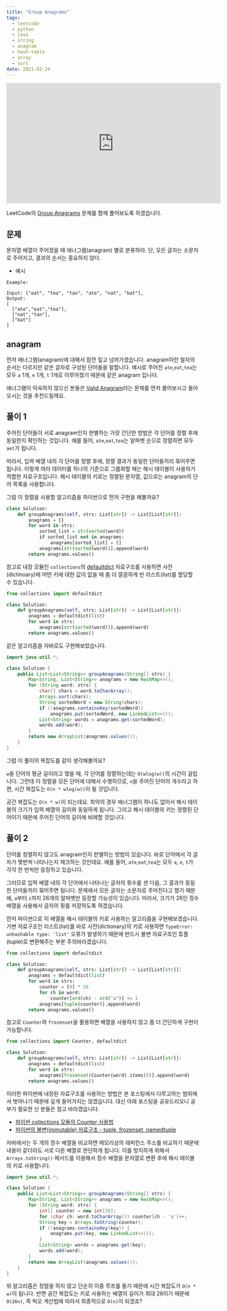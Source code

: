 ```yaml
---
title: "Group Anagrams"
tags:
  - leetcode
  - python
  - java
  - string
  - anagram
  - hash-table
  - array
  - sort
date: 2021-02-24
---
```


<iframe width="560" height="315" src="https://www.youtube.com/embed/Gt0qcNdS8f0" title="YouTube video player" frameborder="0" allow="accelerometer; autoplay; clipboard-write; encrypted-media; gyroscope; picture-in-picture" allowfullscreen></iframe>

LeetCode의 [Group Anagrams](https://leetcode.com/problems/group-anagrams/) 문제를 함께 풀어보도록 하겠습니다.

## 문제

문자열 배열이 주어졌을 때 애너그램(anagram) 별로 분류하라.
단, 모든 글자는 소문자로 주어지고, 결과의 순서는 중요하지 않다.

- 예시

```
Example:

Input: ["eat", "tea", "tan", "ate", "nat", "bat"],
Output:
[
  ["ate","eat","tea"],
  ["nat","tan"],
  ["bat"]
]
```

## anagram

먼저 애너그램(anagram)에 대해서 잠깐 짚고 넘어가겠습니다. anagram이란 철자의 순서는 다르지만 같은 글자로 구성된 단어들을 말합니다.
예시로 주어진 `ate`,`eat`,`tea`는 모두 `a` 1개, `e` 1개, `t` 1개로 이루어졌기 때문에 같은 anagram 입니다.

애너그램이 익숙하지 않으신 분들은 [Valid Anagram](/problems/valid-anagram)라는 문제를 먼저 풀어보시고 돌아오시는 것을 추천드릴께요.

## 풀이 1

주어진 단어들이 서로 anagram인지 판별하는 가장 간단한 방법은 각 단어를 정렬 후에 동일한지 확인하는 것입니다.
예를 들어, `ate`,`eat`,`tea`는 알파벳 순으로 정렬하면 모두 `aet`가 됩니다.

따라서, 입력 배열 내의 각 단어를 정렬 후에, 정렬 결과가 동일한 단어들끼리 묶어주면 됩니다.
이렇게 여러 데이터를 하나의 기준으로 그룹화할 때는 해시 테이블이 사용하기 적합한 자료구조입니다.
해시 테이블의 키로는 정렬된 문자열, 값으로는 anagram의 단어 목록을 사용합니다.

그럼 이 정렬을 사용할 알고리즘을 파이썬으로 먼저 구현을 해볼까요?

```py
class Solution:
    def groupAnagrams(self, strs: List[str]) -> List[List[str]]:
        anagrams = {}
        for word in strs:
            sorted_list = str(sorted(word))
            if sorted_list not in anagrams:
                anagrams[sorted_list] = []
            anagrams[str(sorted(word))].append(word)
        return anagrams.values()
```

참고로 내장 모듈인 `collections`의 [defaultdict](https://www.daleseo.com/python-collections-defaultdict/) 자료구조를 사용하면 사전(dictinoary)에 어떤 키에 대한 값이 없을 때 좀 더 깔끔하게 빈 리스트(list)를 할당할 수 있습니다.

```py
from collections import defaultdict

class Solution:
    def groupAnagrams(self, strs: List[str]) -> List[List[str]]:
        anagrams = defaultdict(list)
        for word in strs:
            anagrams[str(sorted(word))].append(word)
        return anagrams.values()
```

같은 알고리즘을 자바로도 구현해보았습니다.

```java
import java.util.*;

class Solution {
    public List<List<String>> groupAnagrams(String[] strs) {
        Map<String, List<String>> anagrams = new HashMap<>();
        for (String word: strs) {
            char[] chars = word.toCharArray();
            Arrays.sort(chars);
            String sortedWord = new String(chars);
            if (!anagrams.containsKey(sortedWord))
                anagrams.put(sortedWord, new LinkedList<>());
            List<String> words = anagrams.get(sortedWord);
            words.add(word);
        }
        return new ArrayList(anagrams.values());
    }
}
```

그럼 이 풀이의 복잡도를 같이 생각해볼까요?

`w`을 단어의 평균 길이라고 했을 때, 각 단어를 정렬하는데는 `O(wlog(w))`의 시간이 걸립니다.
그런데 이 정렬을 모든 단어에 대해서 수행하므로, `n`을 주어진 단어의 개수라고 하면, 시간 복잡도는 `O(n * wlog(w))`이 될 것입니다.

공간 복잡도는 `O(n * w)`이 되는데요.
최악의 경우 애너그램이 하나도 없어서 해시 테이블의 크기가 입력 배열의 길이와 동일하게 됩니다.
그리고 해시 테이블의 키는 정렬된 단어이기 때문에 주어진 단어의 길이에 비례할 것입니다.

## 풀이 2

단어를 정렬하지 않고도 anagram인지 판별하는 방법이 있습니다. 바로 단어에서 각 글자가 몇번씩 나타나는지 체크하는 것인데요.
예를 들어, `ate`,`eat`,`tea`는 모두 `a`, `e`, `t`가 각각 한 번씩만 등장하고 있습니다.

그러므로 입력 배열 내의 각 단어에서 나타나는 글자의 횟수를 센 다음, 그 결과가 동일한 단어들끼리 묶어주면 됩니다.
문제에서 모든 글자는 소문자로 주어진다고 했기 때문에, `a`부터 `z`까지 26개의 알파벳만 등장할 가능성이 있습니다.
따라서, 크기가 26인 정수 배열을 사용해서 글자의 횟를 저장하도록 하겠습니다.

먼저 파이썬으로 이 배열을 해시 테이블의 키로 사용하는 알고리즘을 구현해보겠습니다.
가변 자료구조인 리스트(list)를 바로 사전(dictionary)의 키로 사용하면 `TypeError: unhashable type: 'list'` 오류가 발생하기 때문에 반드시 불변 자료구조인 튜플(tuple)로 변환해주는 부분 주의바라겠습니다.

```py
from collections import defaultdict

class Solution:
    def groupAnagrams(self, strs: List[str]) -> List[List[str]]:
        anagrams = defaultdict(list)
        for word in strs:
            counter = [0] * 26
            for ch in word:
                counter[ord(ch) - ord("a")] += 1
            anagrams[tuple(counter)].append(word)
        return anagrams.values()
```

참고로 `Counter`와 `frozenset`을 활용하면 배열을 사용하지 않고 좀 더 간단하게 구현이 가능합니다.

```py
from collections import Counter, defaultdict

class Solution:
    def groupAnagrams(self, strs: List[str]) -> List[List[str]]:
        anagrams = defaultdict(list)
        for word in strs:
            anagrams[frozenset(Counter(word).items())].append(word)
        return anagrams.values()
```

이러한 파이썬에 내장된 자료구조를 사용하는 방법은 본 포스팅에서 다루고하는 범위에서 벗어나기 때문에 깊게 들어가지는 않겠습니다.
대신 아래 포스팅을 공유드리오니 공부가 필요한 신 분들은 참고 바라겠습니다.

- [파이썬 collections 모듈의 Counter 사용법](https://www.daleseo.com/python-collections-counter/)
- [파이썬의 불변(immutable) 자료구조 - tuple, frozenset, namedtuple](https://www.daleseo.com/python-immutable-datatypes/)

자바에서는 두 개의 정수 배열을 비교하면 메모리상의 레퍼런스 주소를 비교하기 때문에 내용이 같더라도 서로 다른 배열로 판단하게 됩니다.
이를 방지하게 위해서 `Arrays.toString()` 메서드를 이용해서 정수 배열을 문자열로 변환 후에 해시 테이블의 키로 사용합니다.

```java
import java.util.*;

class Solution {
    public List<List<String>> groupAnagrams(String[] strs) {
        Map<String, List<String>> anagrams = new HashMap<>();
        for (String word: strs) {
            int[] counter = new int[26];
            for (char ch: word.toCharArray()) counter[ch - 'a']++;
            String key = Arrays.toString(counter);
            if (!anagrams.containsKey(key)) {
                anagrams.put(key, new LinkedList<>());
            }
            List<String> words = anagrams.get(key);
            words.add(word);
        }
        return new ArrayList(anagrams.values());
    }
}
```

위 알고리즘은 정렬을 하지 않고 단순히 이중 루프를 돌기 때문에 시간 복잡도가 `O(n * w)`이 됩니다.
반면 공간 복잡도는 키로 사용하는 배열의 길이가 최대 26이기 때문에 `O(26n)`, 즉 빅오 계산법에 따라서 최종적으로 `O(n)`이 되겠죠?

